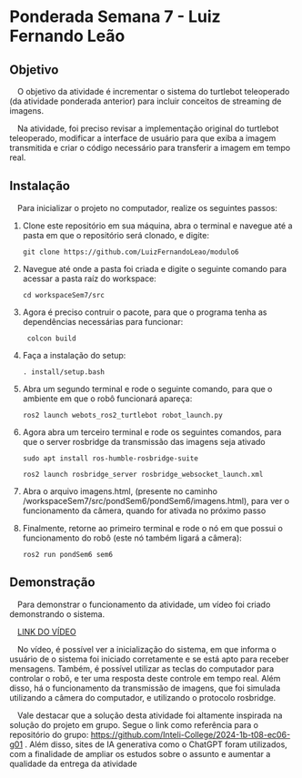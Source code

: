# Ponderada Semana 7 - Luiz Fernando Leão

## Objetivo

&emsp;O objetivo da atividade é incrementar o sistema do turtlebot teleoperado (da atividade ponderada anterior) para incluir conceitos de streaming de imagens.

&emsp;Na atividade, foi preciso revisar a implementação original do turtlebot teleoperado, modificar a interface de usuário para que exiba a imagem transmitida e criar o código necessário para transferir a imagem em tempo real.

## Instalação

&emsp;Para inicializar o projeto no computador, realize os seguintes passos:

1. Clone este repositório em sua máquina, abra o terminal e navegue até a pasta em que o repositório será clonado, e digite:

    ```console
    git clone https://github.com/LuizFernandoLeao/modulo6
    ``` 

2. Navegue até onde a pasta foi criada e digite o seguinte comando para acessar a pasta raíz do workspace:

    ```console
    cd workspaceSem7/src
    ``` 

3. Agora é preciso contruir o pacote, para que o programa tenha as dependências necessárias para funcionar:

   ```console
    colcon build
    ``` 

4. Faça a instalação do setup:

    ```console
	. install/setup.bash
    ``` 

5. Abra um segundo terminal e rode o seguinte comando, para que o ambiente em que o robô funcionará apareça: 

    ```console
	ros2 launch webots_ros2_turtlebot robot_launch.py
    ``` 

6. Agora abra um terceiro terminal e rode os seguintes comandos, para que o server rosbridge da transmissão das imagens seja ativado

    ```console
	sudo apt install ros-humble-rosbridge-suite

    ros2 launch rosbridge_server rosbridge_websocket_launch.xml
    ``` 

7. Abra o arquivo imagens.html, (presente no caminho /workspaceSem7/src/pondSem6/pondSem6/imagens.html), para ver o funcionamento da câmera, quando for ativada no próximo passo

8. Finalmente, retorne ao primeiro terminal e rode o nó em que possui o funcionamento do robô (este nó também ligará a câmera): 

    ```console 
    ros2 run pondSem6 sem6 
    ``` 
## Demonstração

&emsp;Para demonstrar o funcionamento da atividade, um vídeo foi criado demonstrando o sistema.

&emsp;<a href="https://www.youtube.com/watch?v=j8ijmBNiyPI">LINK DO VÍDEO</a>

&emsp;No vídeo, é possível ver a inicialização do sistema, em que informa o usuário de o sistema foi iniciado corretamente e se está apto para receber mensagens. Também, é possível utilizar as teclas do computador para controlar o robô, e ter uma resposta deste controle em tempo real. Além disso, há o funcionamento da transmissão de imagens, que foi simulada utilizando a câmera do computador, e utilizando o protocolo rosbridge.

&emsp;Vale destacar que a solução desta atividade foi altamente inspirada na solução do projeto em grupo. Segue o link como referência para o repositório do grupo: https://github.com/Inteli-College/2024-1b-t08-ec06-g01 . Além disso, sites de IA generativa como o ChatGPT foram utilizados, com a finalidade de ampliar os estudos sobre o assunto e aumentar a qualidade da entrega da atividade
